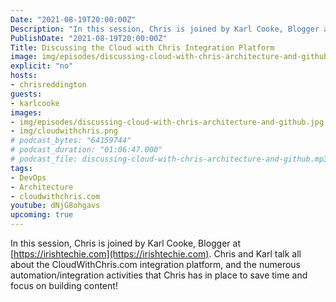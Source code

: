 ```yaml
---
Date: "2021-08-19T20:00:00Z"
Description: "In this session, Chris is joined by Karl Cooke, Blogger at https://irishtechie.com. Chris and Karl talk all about the CloudWithChris.com integration platform, and the numerous automation/integration activities that Chris has in place to save time and focus on building content!"
PublishDate: "2021-08-19T20:00:00Z"
Title: Discussing the Cloud with Chris Integration Platform
image: img/episodes/discussing-cloud-with-chris-architecture-and-github.jpg
explicit: "no"
hosts:
- chrisreddington
guests:
- karlcooke
images:
- img/episodes/discussing-cloud-with-chris-architecture-and-github.jpg
- img/cloudwithchris.png
# podcast_bytes: "64159744"
# podcast_duration: "01:06:47.000"
# podcast_file: discussing-cloud-with-chris-architecture-and-github.mp3
tags:
- DevOps
- Architecture
- cloudwithchris.com
youtube: dNjG8ohgavs
upcoming: true
---
```

In this session, Chris is joined by Karl Cooke, Blogger at [https://irishtechie.com](https://irishtechie.com). Chris and Karl talk all about the CloudWithChris.com integration platform, and the numerous automation/integration activities that Chris has in place to save time and focus on building content!
